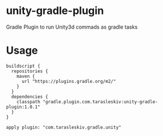 # unity-gradle-plugin
Gradle Plugin to run Unity3d commads as gradle tasks

# Usage

```
buildscript {
  repositories {
    maven {
      url "https://plugins.gradle.org/m2/"
    }
  }
  dependencies {
    classpath "gradle.plugin.com.tarasleskiv:unity-gradle-plugin:1.0.1"
  }
}

apply plugin: "com.tarasleskiv.gradle.unity"
```